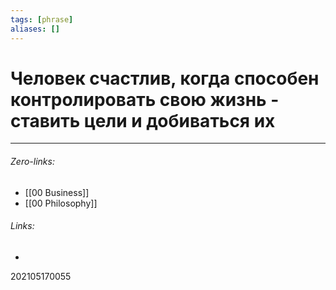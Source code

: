 ```yaml
---
tags: [phrase]
aliases: []
---
```

# Человек счастлив, когда способен контролировать свою жизнь - ставить цели и добиваться их

___
###### Zero-links:
- [[00 Business]]
- [[00 Philosophy]]
###### Links:
-

202105170055
